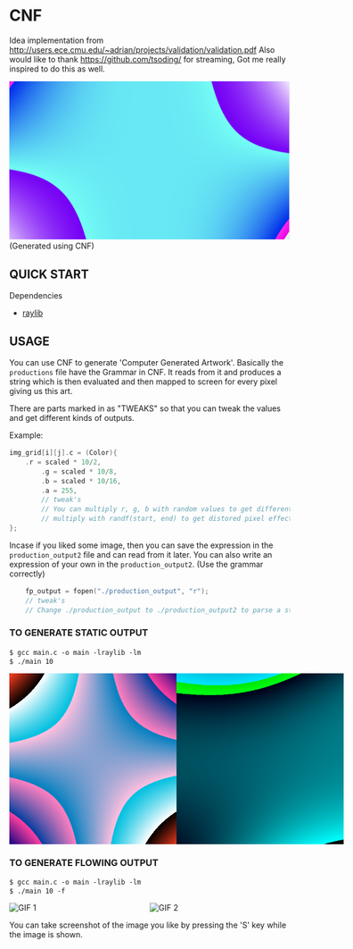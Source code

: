 # CNF

Idea implementation from http://users.ece.cmu.edu/~adrian/projects/validation/validation.pdf 
Also would like to thank https://github.com/tsoding/ for streaming, Got me really inspired to do this as well.

![thumbnail](./assets/thumbnail.png)
(Generated using CNF)

## QUICK START

Dependencies

- [raylib](https://www.raylib.com/)

## USAGE

You can use CNF to generate 'Computer Generated Artwork'.
Basically the ```productions``` file have the Grammar in CNF.
It reads from it and produces a string which is then evaluated and then mapped to screen for every pixel giving us this art.

There are parts marked in as "TWEAKS" so that you can tweak the values and get different kinds of outputs.

Example:

```c
img_grid[i][j].c = (Color){
    .r = scaled * 10/2,
        .g = scaled * 10/8,
        .b = scaled * 10/16,
        .a = 255,
        // tweak's
        // You can multiply r, g, b with random values to get different colors
        // multiply with randf(start, end) to get distored pixel effect
};

```

Incase if you liked some image, then you can save the expression in the ```production_output2``` file and can read from it later.
You can also write an expression of your own in the ```production_output2```.
(Use the grammar correctly)

```c
    fp_output = fopen("./production_output", "r");
    // tweak's
    // Change ./production_output to ./production_output2 to parse a string that you have generated using the grammar.
```

### TO GENERATE STATIC OUTPUT

```console
$ gcc main.c -o main -lraylib -lm
$ ./main 10
```

<div style="display: flex; justify-content: space-around;">
  <img src="./assets/output.png" alt="STATIC 1" width="300" />
  <img src="./assets/output2.png" alt="STATIC 2" width="300" />
</div>


### TO GENERATE FLOWING OUTPUT

```console
$ gcc main.c -o main -lraylib -lm
$ ./main 10 -f
```

<div style="display: flex; justify-content: space-around;">
  <img src="./assets/output.gif" alt="GIF 1" width="300" />
  <img src="./assets/output2.gif" alt="GIF 2" width="300" />
</div>

You can take screenshot of the image you like by pressing the 'S' key while the image is shown.
